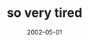 ---
layout: base.njk
title : 'so very tired' 
view_title : 'so very tired' 
year : '2002' 
date : '2002-05-01' 
img_file : '/drawing/soverytired.png' 
html_file : 'soverytired' 
next_html : 'iamnotafraid5.html' 
year_order : '97' 
permalink : "title/{{html_file}}.html"
---
